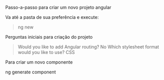 Passo-a-passo para criar um novo projeto angular

Va até a pasta de sua preferência e execute:
> ng new <nome-da-pasta-projeto>

Perguntas iniciais para criação do projeto

> Would you like to add Angular routing? No
> Which stylesheet format would you like to use? CSS

Para criar um novo componente

ng generate component <nome-do-componente>